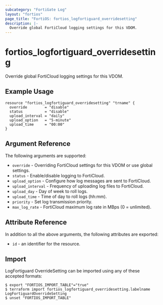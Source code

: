 ```yaml
---
subcategory: "FortiGate Log"
layout: "fortios"
page_title: "FortiOS: fortios_logfortiguard_overridesetting"
description: |-
  Override global FortiCloud logging settings for this VDOM.
---
```


# fortios_logfortiguard_overridesetting
Override global FortiCloud logging settings for this VDOM.

## Example Usage

```hcl
resource "fortios_logfortiguard_overridesetting" "trname" {
  override        = "disable"
  status          = "disable"
  upload_interval = "daily"
  upload_option   = "5-minute"
  upload_time     = "00:00"
}
```

## Argument Reference

The following arguments are supported:

* `override` - Overriding FortiCloud settings for this VDOM or use global settings.
* `status` - Enable/disable logging to FortiCloud.
* `upload_option` - Configure how log messages are sent to FortiCloud.
* `upload_interval` - Frequency of uploading log files to FortiCloud.
* `upload_day` - Day of week to roll logs.
* `upload_time` - Time of day to roll logs (hh:mm).
* `priority` - Set log transmission priority.
* `max_log_rate` - FortiCloud maximum log rate in MBps (0 = unlimited).


## Attribute Reference

In addition to all the above arguments, the following attributes are exported:
* `id` - an identifier for the resource.

## Import

LogFortiguard OverrideSetting can be imported using any of these accepted formats:
```
$ export "FORTIOS_IMPORT_TABLE"="true"
$ terraform import fortios_logfortiguard_overridesetting.labelname LogFortiguardOverrideSetting
$ unset "FORTIOS_IMPORT_TABLE"
```
